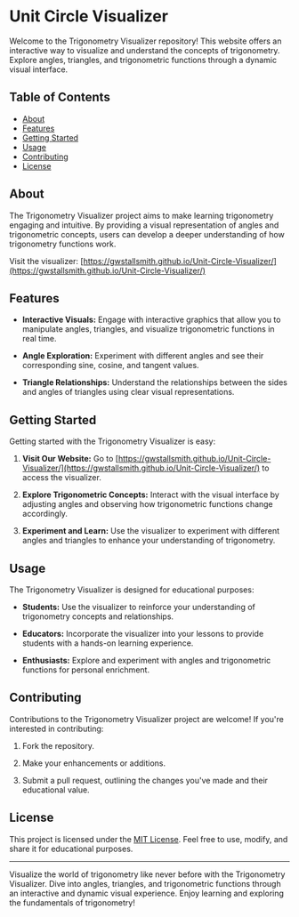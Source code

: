 # Unit Circle Visualizer

Welcome to the Trigonometry Visualizer repository! This website offers an interactive way to visualize and understand the concepts of trigonometry. Explore angles, triangles, and trigonometric functions through a dynamic visual interface.


## Table of Contents

- [About](#about)
- [Features](#features)
- [Getting Started](#getting-started)
- [Usage](#usage)
- [Contributing](#contributing)
- [License](#license)

## About

The Trigonometry Visualizer project aims to make learning trigonometry engaging and intuitive. By providing a visual representation of angles and trigonometric concepts, users can develop a deeper understanding of how trigonometry functions work.

Visit the visualizer: [https://gwstallsmith.github.io/Unit-Circle-Visualizer/](https://gwstallsmith.github.io/Unit-Circle-Visualizer/)

## Features

- **Interactive Visuals:** Engage with interactive graphics that allow you to manipulate angles, triangles, and visualize trigonometric functions in real time.

- **Angle Exploration:** Experiment with different angles and see their corresponding sine, cosine, and tangent values.

- **Triangle Relationships:** Understand the relationships between the sides and angles of triangles using clear visual representations.

## Getting Started

Getting started with the Trigonometry Visualizer is easy:

1. **Visit Our Website:** Go to [https://gwstallsmith.github.io/Unit-Circle-Visualizer/](https://gwstallsmith.github.io/Unit-Circle-Visualizer/) to access the visualizer.

2. **Explore Trigonometric Concepts:** Interact with the visual interface by adjusting angles and observing how trigonometric functions change accordingly.

3. **Experiment and Learn:** Use the visualizer to experiment with different angles and triangles to enhance your understanding of trigonometry.

## Usage

The Trigonometry Visualizer is designed for educational purposes:

- **Students:** Use the visualizer to reinforce your understanding of trigonometry concepts and relationships.

- **Educators:** Incorporate the visualizer into your lessons to provide students with a hands-on learning experience.

- **Enthusiasts:** Explore and experiment with angles and trigonometric functions for personal enrichment.

## Contributing

Contributions to the Trigonometry Visualizer project are welcome! If you're interested in contributing:

1. Fork the repository.

2. Make your enhancements or additions.

3. Submit a pull request, outlining the changes you've made and their educational value.

## License

This project is licensed under the [MIT License](LICENSE). Feel free to use, modify, and share it for educational purposes.

---

Visualize the world of trigonometry like never before with the Trigonometry Visualizer. Dive into angles, triangles, and trigonometric functions through an interactive and dynamic visual experience. Enjoy learning and exploring the fundamentals of trigonometry!
